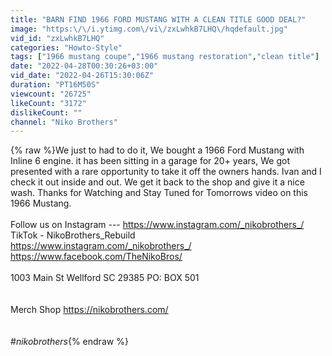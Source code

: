 ```yaml
---
title: "BARN FIND 1966 FORD MUSTANG WITH A CLEAN TITLE GOOD DEAL?"
image: "https:\/\/i.ytimg.com\/vi\/zxLwhkB7LHQ\/hqdefault.jpg"
vid_id: "zxLwhkB7LHQ"
categories: "Howto-Style"
tags: ["1966 mustang coupe","1966 mustang restoration","clean title"]
date: "2022-04-28T00:30:26+03:00"
vid_date: "2022-04-26T15:30:06Z"
duration: "PT16M50S"
viewcount: "26725"
likeCount: "3172"
dislikeCount: ""
channel: "Niko Brothers"
---
```

{% raw %}We just to had to do it, We bought a 1966 Ford Mustang with Inline 6 engine. it has been sitting in a garage for 20+ years, We got presented with a rare opportunity to take it off the owners hands. Ivan and I check it out inside and out. We get it back to the shop and give it a nice wash. Thanks for Watching and Stay Tuned for Tomorrows video on this 1966 Mustang.<br /><br />Follow us on Instagram --- <a rel="nofollow" target="blank" href="https://www.instagram.com/_nikobrothers_/">https://www.instagram.com/_nikobrothers_/</a><br />TikTok - NikoBrothers_Rebuild<br /><a rel="nofollow" target="blank" href="https://www.instagram.com/_nikobrothers_/">https://www.instagram.com/_nikobrothers_/</a><br /><a rel="nofollow" target="blank" href="https://www.facebook.com/TheNikoBros/">https://www.facebook.com/TheNikoBros/</a><br /><br />1003 Main St Wellford SC 29385 PO: BOX 501<br /><br /><br />Merch Shop      <a rel="nofollow" target="blank" href="https://nikobrothers.com/">https://nikobrothers.com/</a><br /><br /><br />#_nikobrothers_{% endraw %}
